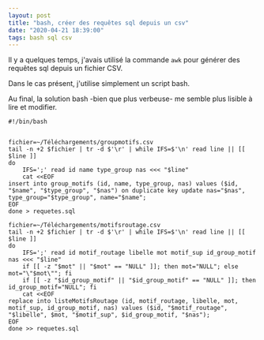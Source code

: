 ```yaml
---
layout: post
title: "bash, créer des requêtes sql depuis un csv"
date: "2020-04-21 18:39:00"
tags: bash sql csv
---
```

Il y a quelques temps, j'avais utilisé la commande `awk` pour générer des requêtes sql depuis un fichier CSV.

Dans le cas présent, j'utilise simplement un script bash.

Au final, la solution bash -bien que plus verbeuse- me semble plus lisible à lire et modifier.

```
#!/bin/bash


fichier=~/Téléchargements/groupmotifs.csv
tail -n +2 $fichier | tr -d $'\r' | while IFS=$'\n' read line || [[ $line ]]
do
    IFS=';' read id name type_group nas <<< "$line"
    cat <<EOF
insert into group_motifs (id, name, type_group, nas) values ($id, "$name", "$type_group", "$nas") on duplicate key update nas="$nas", type_group="$type_group", name="$name";
EOF
done > requetes.sql

fichier=~/Téléchargements/motifsroutage.csv
tail -n +2 $fichier | tr -d $'\r' | while IFS=$'\n' read line || [[ $line ]]
do
    IFS=';' read id motif_routage libelle mot motif_sup id_group_motif nas <<< "$line"
    if [[ -z "$mot" || "$mot" == "NULL" ]]; then mot="NULL"; else mot="\"$mot\""; fi
    if [[ -z "$id_group_motif" || "$id_group_motif" == "NULL" ]]; then id_group_motif="NULL"; fi
    cat <<EOF
replace into listeMotifsRoutage (id, motif_routage, libelle, mot, motif_sup, id_group_motif, nas) values ($id, "$motif_routage", "$libelle", $mot, "$motif_sup", $id_group_motif, "$nas");
EOF
done >> requetes.sql
```

